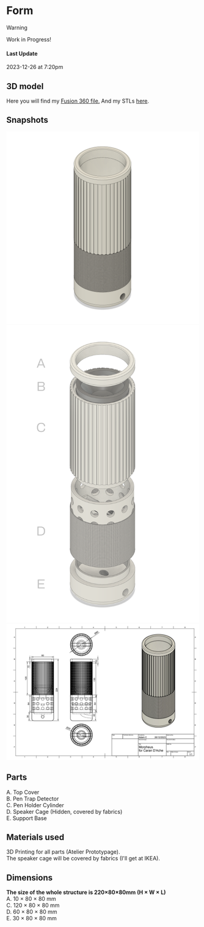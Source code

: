 # Form

> [!WARNING]
> Work in Progress!

#### Last Update
2023-12-26 at 7:20pm

## 3D model
Here you will find my [Fusion 360 file.](/form/source/projectmorpheus_id.f3d)
And my STLs [here](/form/source/print).

## Snapshots
![Img](/form/img/snapshot_shape1.png)
![Img](/form/img/snapshot_shape2_wT.png)
![Img](/form/vector/CdA_FinalSketch_Drawing.png)

## Parts
A. Top Cover
<br>
B. Pen Trap Detector
<br>
C. Pen Holder Cylinder
<br>
D. Speaker Cage (Hidden, covered by fabrics)
<br>
E. Support Base

## Materials used
3D Printing for all parts (Atelier Prototypage).
<br>
The speaker cage will be covered by fabrics (I'll get at IKEA).

## Dimensions
<b>The size of the whole structure is 220×80×80mm (H × W × L) </b>
<br>
A. 10 × 80 × 80 mm
<br>
C. 120 × 80 × 80 mm
<br>
D. 60 × 80 × 80 mm
<br>
E. 30 × 80 × 80 mm